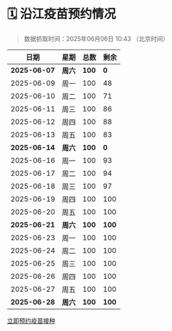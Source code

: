 # 🗓️ 沿江疫苗预约情况

> 数据抓取时间：2025年06月06日 10:43 （北京时间）

| 日期 | 星期 | 总数 | 剩余 |
|------|------|------|------|
| **2025-06-07** | **周六** | **100** | **0** |
| 2025-06-09 | 周一 | 100 | 48 |
| 2025-06-10 | 周二 | 100 | 71 |
| 2025-06-11 | 周三 | 100 | 86 |
| 2025-06-12 | 周四 | 100 | 88 |
| 2025-06-13 | 周五 | 100 | 83 |
| **2025-06-14** | **周六** | **100** | **0** |
| 2025-06-16 | 周一 | 100 | 93 |
| 2025-06-17 | 周二 | 100 | 94 |
| 2025-06-18 | 周三 | 100 | 97 |
| 2025-06-19 | 周四 | 100 | 100 |
| 2025-06-20 | 周五 | 100 | 100 |
| **2025-06-21** | **周六** | **100** | **100** |
| 2025-06-23 | 周一 | 100 | 100 |
| 2025-06-24 | 周二 | 100 | 100 |
| 2025-06-25 | 周三 | 100 | 100 |
| 2025-06-26 | 周四 | 100 | 100 |
| 2025-06-27 | 周五 | 100 | 100 |
| **2025-06-28** | **周六** | **100** | **100** |


<div class="button-container">
<a class="btn" href="http://yfzweb.ishequ.net/#/login" target="_blank">立即预约疫苗接种</a>
</div>
